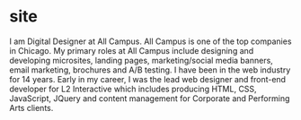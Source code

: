# site

I am Digital Designer at All Campus. All Campus is one of the top companies in Chicago. My primary roles at All Campus include designing and developing microsites, landing pages, marketing/social media banners, email marketing, brochures and A/B testing. I have been in the web industry for 14 years. Early in my career, I was the lead web designer and front-end developer for L2 Interactive which includes producing HTML, CSS, JavaScript, JQuery and content management for Corporate and Performing Arts clients.
